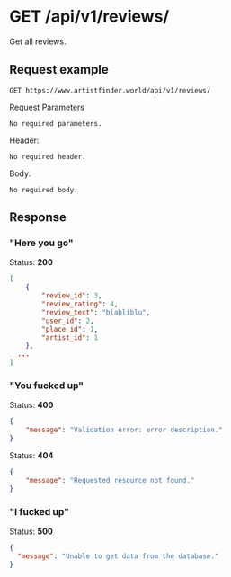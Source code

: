 # GET /api/v1/reviews/

Get all reviews.

## Request example

```
GET https://www.artistfinder.world/api/v1/reviews/
```
Request Parameters
```
No required parameters.
```
Header:
```
No required header.
```
Body:
```
No required body.
```

## Response

### "Here you go"

Status: **200**
```json
[
	{
		"review_id": 3,
		"review_rating": 4,
		"review_text": "blabliblu",
		"user_id": 2,
		"place_id": 1,
		"artist_id": 1
	},
  ...
]
```

### "You fucked up"

Status: **400**
```json
{
	"message": "Validation error: error description."
}
```
Status: **404**
```json
{
	"message": "Requested resource not found."
}
```

### "I fucked up"

Status: **500**
```json
{
  "message": "Unable to get data from the database."
}
```